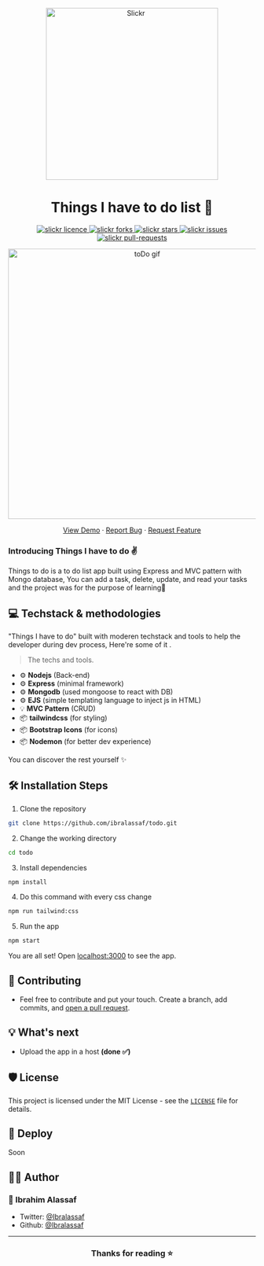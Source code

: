 <p align="center">
  <a href="/">
    <img alt="Slickr" src="https://i.imgur.com/linKi2A.png" width="350" />
  </a>
</p>
<h1 align="center">Things I have to do list 📝</h1>

<p align="center">
<a href="https://github.com/ibralassaf/todo/blob/master/LICENSE" target="blank">
<img src="https://img.shields.io/github/license/saviomartin/slickr?style=flat-square" alt="slickr licence" />
</a>
<a href="https://github.com/ibralassaf/todo/fork" target="blank">
<img src="https://img.shields.io/github/forks/ibralassaf/todo?style=flat-square" alt="slickr forks"/>
</a>
<a href="https://github.com/ibralassaf/todo/stargazers" target="blank">
<img src="https://img.shields.io/github/stars/ibralassaf/todo?style=flat-square" alt="slickr stars"/>
</a>
<a href="https://github.com/ibralassaf/todo/issues" target="blank">
<img src="https://img.shields.io/github/issues/ibralassaf/todo?style=flat-square" alt="slickr issues"/>
</a>
<a href="https://github.com/ibralassaf/todo/pulls" target="blank">
<img src="https://img.shields.io/github/issues-pr/ibralassaf/todo?style=flat-square" alt="slickr pull-requests"/>
</a>


</p>

<p align="center"><img src="https://i.imgur.com/DuQCEuc.gif" alt="toDo gif" width="550" /></p>

<p align="center">
    <a href="https://things-have-to-do.herokuapp.com/">View Demo</a>
    ·
    <a href="https://github.com/ibralassaf/todo/issues/new/choose">Report Bug</a>
    ·
    <a href="https://github.com/ibralassaf/todo/issues/new/choose">Request Feature</a>
</p>

### Introducing Things I have to do ✌️

Things to do is a to do list app built using Express and MVC pattern with Mongo database, You can add a task, delete, update, and read your tasks and the project was for the purpose of learning🤟


## 💻 Techstack & methodologies

"Things I have to do" built with moderen techstack and tools to help the developer during dev process, Here're some of it .

> The techs and tools.

- ⚙️ **Nodejs** (Back-end)
- ⚙️ **Express** (minimal framework)
- ⚙️ **Mongodb** (used mongoose to react with DB)
- ⚙️ **EJS** (simple templating language to inject js in HTML)
- 💡 **MVC Pattern** (CRUD)
- 📦 **tailwindcss** (for styling)
- 📦 **Bootstrap Icons** (for icons)
- 📦 **Nodemon** (for better dev experience)



You can discover the rest yourself ✨️

## 🛠️ Installation Steps

1. Clone the repository

```bash
git clone https://github.com/ibralassaf/todo.git
```

2. Change the working directory

```bash
cd todo
```

3. Install dependencies

```bash
npm install
```

4. Do this command with every css change

```bash
npm run tailwind:css
```

5. Run the app

```bash
npm start
```

You are all set! Open [localhost:3000](http://localhost:3000/) to see the app.

## 🍰 Contributing

- Feel free to contribute and put your touch. Create a branch, add commits, and [open a pull request](https://github.com/ibralassaf/todo/compare).


## 💡 What's next


- Upload the app in a host **(done ✅)**


## 🛡️ License

This project is licensed under the MIT License - see the [`LICENSE`](LICENSE) file for details.

## 🦄 Deploy

Soon

## 👨‍💻 Author

### 👤 Ibrahim Alassaf

- Twitter: [@Ibralassaf](https://twitter.com/Ibralassaf)
- Github: [@Ibralassaf](https://github.com/Ibralassaf)


---

<h3 align="center">
Thanks for reading ⭐️
</h3>
